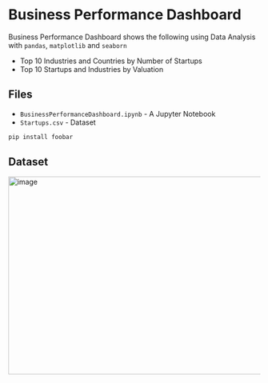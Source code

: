 # Business Performance Dashboard

Business Performance Dashboard shows the following using Data Analysis with `pandas`, `matplotlib` and `seaborn`
- Top 10 Industries and Countries by Number of Startups
- Top 10 Startups and Industries by Valuation

## Files

- `BusinessPerformanceDashboard.ipynb` - A Jupyter Notebook
- `Startups.csv` - Dataset

```bash
pip install foobar
```

## Dataset
<img width="524" height="396" alt="image" src="https://github.com/user-attachments/assets/cad56929-d739-4d29-b8e8-3cbf559f9c7e" />
